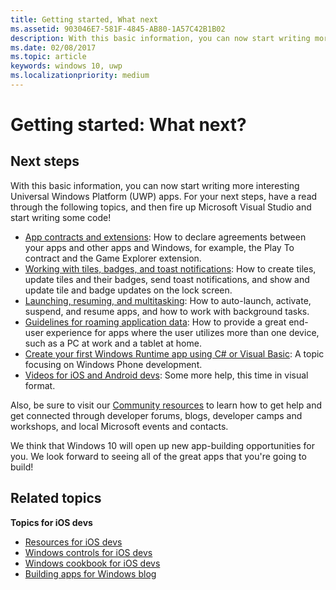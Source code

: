 ```yaml
---
title: Getting started, What next
ms.assetid: 903046E7-581F-4845-AB80-1A57C42B1B02
description: With this basic information, you can now start writing more interesting Universal Windows Platform (UWP) apps.
ms.date: 02/08/2017
ms.topic: article
keywords: windows 10, uwp
ms.localizationpriority: medium
---
```

# Getting started: What next?


## Next steps

With this basic information, you can now start writing more interesting Universal Windows Platform (UWP) apps. For your next steps, have a read through the following topics, and then fire up Microsoft Visual Studio and start writing some code!

-   [App contracts and extensions](https://docs.microsoft.com/previous-versions/windows/apps/hh464906(v=win.10)): How to declare agreements between your apps and other apps and Windows, for example, the Play To contract and the Game Explorer extension.
-   [Working with tiles, badges, and toast notifications](https://docs.microsoft.com/previous-versions/windows/apps/hh868259(v=win.10)): How to create tiles, update tiles and their badges, send toast notifications, and show and update tile and badge updates on the lock screen.
-   [Launching, resuming, and multitasking](https://docs.microsoft.com/previous-versions/windows/apps/hh770837(v=win.10)): How to auto-launch, activate, suspend, and resume apps, and how to work with background tasks.
-   [Guidelines for roaming application data](https://docs.microsoft.com/windows/uwp/design/app-settings/store-and-retrieve-app-data): How to provide a great end-user experience for apps where the user utilizes more than one device, such as a PC at work and a tablet at home.
-   [Create your first Windows Runtime app using C# or Visual Basic](https://msdn.microsoft.com/library/windows/apps/hh974581.aspx): A topic focusing on Windows Phone development.
-   [Videos for iOS and Android devs](https://docs.microsoft.com/previous-versions/windows/apps/dn393982(v=win.10)): Some more help, this time in visual format.

Also, be sure to visit our [Community resources](https://developer.microsoft.com/en-us/windows/support) to learn how to get help and get connected through developer forums, blogs, developer camps and workshops, and local Microsoft events and contacts.

We think that Windows 10 will open up new app-building opportunities for you. We look forward to seeing all of the great apps that you're going to build!

## Related topics

**Topics for iOS devs**
* [Resources for iOS devs](https://docs.microsoft.com/previous-versions/windows/apps/jj945493(v=win.10))
* [Windows controls for iOS devs](https://docs.microsoft.com/previous-versions/windows/apps/dn263255(v=win.10))
* [Windows cookbook for iOS devs](https://docs.microsoft.com/previous-versions/windows/apps/dn263256(v=win.10))
* [Building apps for Windows blog](https://blogs.windows.com/buildingapps/2016/01/27/visual-studio-walkthrough-for-ios-developers/)

